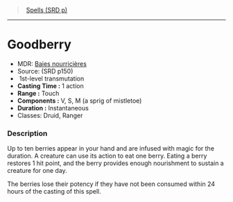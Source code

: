 ﻿---
!SpellItem
Family: SpellVO
Level: 1
Type: transmutation
CastingTime: 1 action
Range: Touch
Components: V, S, M (a sprig of mistletoe)
Duration: Instantaneous
Classes: Druid, Ranger
Id: spells_vo.md#goodberry
ParentLink: spells_vo.md#spells-srd-p
Name: Goodberry
ParentName: Spells (SRD p)
NameLevel: 1
AltName: '[Baies nourricières](hd_spells_baies_nourricieres.md)'
Source: (SRD p150)
Attributes:
  Name: Goodberry
  Markdown: >+
    # <!--Name-->Goodberry<!--/Name-->


    - MDR: <!--AltName-->[Baies nourricières](hd_spells_baies_nourricieres.md)<!--/AltName-->

    - Source: <!--Source-->(SRD p150)<!--/Source-->

    -  <!--Level-->1<!--/Level-->st-level <!--Type-->transmutation<!--/Type-->

    - **Casting Time :** <!--CastingTime-->1 action<!--/CastingTime-->

    - **Range :** <!--Range-->Touch<!--/Range-->

    - **Components :** <!--Components-->V, S, M (a sprig of mistletoe)<!--/Components-->

    - **Duration :** <!--Duration-->Instantaneous<!--/Duration-->

    - Classes: <!--Classes-->Druid, Ranger<!--/Classes-->


    ### Description


    Up to ten berries appear in your hand and are infused with magic for the duration. A creature can use its action to eat one berry. Eating a berry restores 1 hit point, and the berry provides enough nourishment to sustain a creature for one day.


    The berries lose their potency if they have not been consumed within 24 hours of the casting of this spell.

  AltName: '[Baies nourricières](hd_spells_baies_nourricieres.md)'
  Source: (SRD p150)
  Level: 1
  Type: transmutation
  CastingTime: 1 action
  Range: Touch
  Components: V, S, M (a sprig of mistletoe)
  Duration: Instantaneous
  Classes: Druid, Ranger
AttributesDictionary: >+
  Name: Goodberry

  Markdown: >+

    # <!--Name-->Goodberry<!--/Name-->





    - MDR: <!--AltName-->[Baies nourricières](hd_spells_baies_nourricieres.md)<!--/AltName-->



    - Source: <!--Source-->(SRD p150)<!--/Source-->



    -  <!--Level-->1<!--/Level-->st-level <!--Type-->transmutation<!--/Type-->



    - **Casting Time :** <!--CastingTime-->1 action<!--/CastingTime-->



    - **Range :** <!--Range-->Touch<!--/Range-->



    - **Components :** <!--Components-->V, S, M (a sprig of mistletoe)<!--/Components-->



    - **Duration :** <!--Duration-->Instantaneous<!--/Duration-->



    - Classes: <!--Classes-->Druid, Ranger<!--/Classes-->





    ### Description





    Up to ten berries appear in your hand and are infused with magic for the duration. A creature can use its action to eat one berry. Eating a berry restores 1 hit point, and the berry provides enough nourishment to sustain a creature for one day.





    The berries lose their potency if they have not been consumed within 24 hours of the casting of this spell.



  AltName: '[Baies nourricières](hd_spells_baies_nourricieres.md)'

  Source: (SRD p150)

  Level: 1

  Type: transmutation

  CastingTime: 1 action

  Range: Touch

  Components: V, S, M (a sprig of mistletoe)

  Duration: Instantaneous

  Classes: Druid, Ranger

---
> [Spells (SRD p)](srd_spells.md)

---

# Goodberry

- MDR: [Baies nourricières](hd_spells_baies_nourricieres.md)
- Source: (SRD p150)
-  1st-level transmutation
- **Casting Time :** 1 action
- **Range :** Touch
- **Components :** V, S, M (a sprig of mistletoe)
- **Duration :** Instantaneous
- Classes: Druid, Ranger

### Description

Up to ten berries appear in your hand and are infused with magic for the duration. A creature can use its action to eat one berry. Eating a berry restores 1 hit point, and the berry provides enough nourishment to sustain a creature for one day.

The berries lose their potency if they have not been consumed within 24 hours of the casting of this spell.

